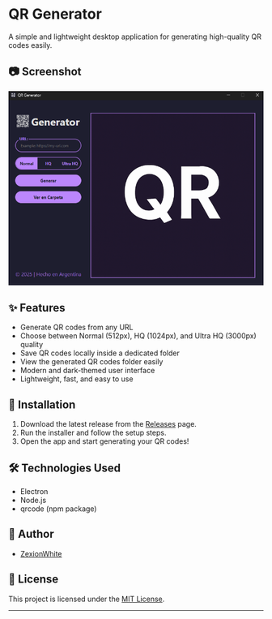 # QR Generator

A simple and lightweight desktop application for generating high-quality QR codes easily.

## 📷 Screenshot

![QR Generator Screenshot](assets/screenshot.png)

## ✨ Features

- Generate QR codes from any URL
- Choose between Normal (512px), HQ (1024px), and Ultra HQ (3000px) quality
- Save QR codes locally inside a dedicated folder
- View the generated QR codes folder easily
- Modern and dark-themed user interface
- Lightweight, fast, and easy to use

## 🚀 Installation

1. Download the latest release from the [Releases](https://github.com/ZexionWhite/qr-generator/releases) page.
2. Run the installer and follow the setup steps.
3. Open the app and start generating your QR codes!

## 🛠 Technologies Used

- Electron
- Node.js
- qrcode (npm package)

## 👤 Author

- [ZexionWhite](https://github.com/ZexionWhite)

## 📄 License

This project is licensed under the [MIT License](LICENSE).

---
